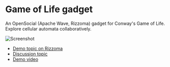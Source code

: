 # Game of Life gadget

An OpenSocial (Apache Wave, Rizzoma) gadget for Conway's Game of Life.
Explore cellular automata collaboratively.

![Screenshot](http://celehner.com/gadgets/life/images/screenshot-300.png)

- [Demo topic on Rizzoma](https://rizzoma.com/topic/b6e18da323608f5904ed10d5f51dc509/0_b_4028_2rbkv/)
- [Discussion topic](https://rizzoma.com/topic/31cda9e9b15acef1aa930a7ba743cf14/0_b_koq_fdtl/)
- [Demo video](http://www.youtube.com/watch?v=4cgf_-2Xvcs)

